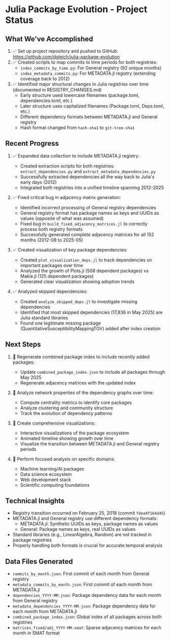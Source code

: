 # Julia Package Evolution - Project Status

## What We've Accomplished

1. ✅ Set up project repository and pushed to GitHub: https://github.com/dgleich/julia-package-evolution
2. ✅ Created scripts to map commits to time periods for both registries:
    - `index_commits_by_time.py`: For General registry (92 unique months)
    - `index_metadata_commits.py`: For METADATA.jl registry (extending coverage back to 2012)
3. ✅ Identified major structural changes in Julia registries over time (documented in REGISTRY_CHANGES.md)
    - Early structure used lowercase filenames (package.toml, dependencies.toml, etc.)
    - Later structure uses capitalized filenames (Package.toml, Deps.toml, etc.)
    - Different dependency formats between METADATA.jl and General registry
    - Hash format changed from `hash-sha1` to `git-tree-sha1`

## Recent Progress

1. ✅ Expanded data collection to include METADATA.jl registry:
   - Created extraction scripts for both registries: `extract_dependencies.py` and `extract_metadata_dependencies.py`
   - Successfully extracted dependencies all the way back to Julia's early days (2012)
   - Integrated both registries into a unified timeline spanning 2012-2025

2. ✅ Fixed critical bug in adjacency matrix generation:
   - Identified incorrect processing of General registry dependencies
   - General registry format has package names as keys and UUIDs as values (opposite of what was assumed)
   - Fixed bug in `build_fixed_adjacency_matrices.jl` to correctly process both registry formats
   - Successfully generated complete adjacency matrices for all 152 months (2012-08 to 2025-05)

3. ✅ Created visualization of key package dependencies:
   - Created `plot_visualization_deps.jl` to track dependencies on important packages over time
   - Analyzed the growth of Plots.jl (508 dependent packages) vs Makie.jl (125 dependent packages)
   - Generated clear visualization showing adoption trends

4. ✅ Analyzed skipped dependencies:
   - Created `analyze_skipped_deps.jl` to investigate missing dependencies
   - Identified that most skipped dependencies (17,836 in May 2025) are Julia standard libraries
   - Found one legitimate missing package (QuantitativeSusceptibilityMappingTGV) added after index creation

## Next Steps

1. 📝 Regenerate combined package index to include recently added packages:
   - Update `combined_package_index.json` to include all packages through May 2025
   - Regenerate adjacency matrices with the updated index

2. 📝 Analyze network properties of the dependency graphs over time:
   - Compute centrality metrics to identify core packages
   - Analyze clustering and community structure
   - Track the evolution of dependency patterns

3. 📝 Create comprehensive visualizations:
   - Interactive visualizations of the package ecosystem
   - Animated timeline showing growth over time
   - Visualize the transition between METADATA.jl and General registry periods

4. 📝 Perform focused analysis on specific domains:
   - Machine learning/AI packages
   - Data science ecosystem
   - Web development stack
   - Scientific computing foundations

## Technical Insights

- Registry transition occurred on February 25, 2018 (commit `fdea9f164d45`)
- METADATA.jl and General registry use different dependency formats:
  - METADATA.jl: Synthetic UUIDs as keys, package names as values
  - General: Package names as keys, real UUIDs as values
- Standard libraries (e.g., LinearAlgebra, Random) are not tracked in package registries
- Properly handling both formats is crucial for accurate temporal analysis

## Data Files Generated

- `commits_by_month.json`: First commit of each month from General registry
- `metadata_commits_by_month.json`: First commit of each month from METADATA.jl
- `dependencies_YYYY-MM.json`: Package dependency data for each month from General registry
- `metadata_dependencies_YYYY-MM.json`: Package dependency data for each month from METADATA.jl
- `combined_package_index.json`: Global index of all packages across both registries
- `matrices_fixed/adj_YYYY-MM.smat`: Sparse adjacency matrices for each month in SMAT format